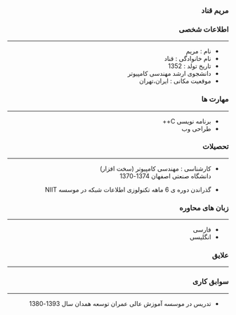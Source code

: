 <style type="text/css">
body{
 direction:rtl;
}
</style>
### مریم قناد
### اطلاعات شخصی

---
+ نام : مریم
+ نام خانوادگی : قناد
+ تاریخ تولد : 1352
+ دانشجوی ارشد مهندسی کامپیوتر 
+ موقعیت مکانی : ایران،تهران


### مهارت ها

---
+ برنامه نویسی C++
+ طراحی وب 

### تحصیلات

---
 
+ کارشناسی :
  مهندسی کامپیوتر (سخت افزار)  
 دانشگاه صنعتی اصفهان  1374-1370
 
+  گذراندن دوره ی 6 ماهه تکنولوزی اطلاعات 
 شبکه در موسسه
 NIIT
 

### زبان های محاوره

---
+ فارسی
+ انگلیسی

### علایق

---

### سوابق کاری

---
+ تدریس در موسسه آموزش عالی عمران توسعه همدان 
  سال 1393-1380



